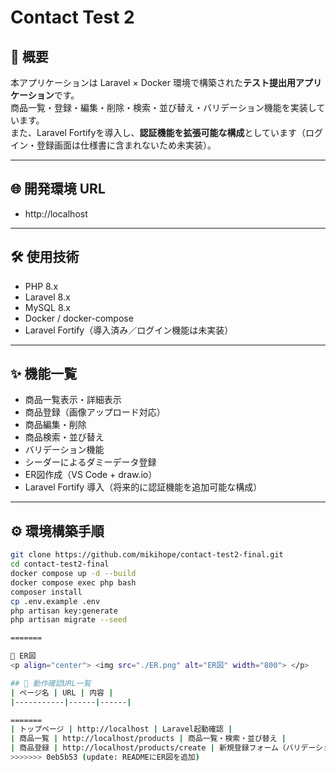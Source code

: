 # Contact Test 2

## 📖 概要
本アプリケーションは Laravel × Docker 環境で構築された**テスト提出用アプリケーション**です。  
商品一覧・登録・編集・削除・検索・並び替え・バリデーション機能を実装しています。  
また、Laravel Fortifyを導入し、**認証機能を拡張可能な構成**としています（ログイン・登録画面は仕様書に含まれないため未実装）。

---

## 🌐 開発環境 URL
- http://localhost

---

## 🛠 使用技術
- PHP 8.x  
- Laravel 8.x  
- MySQL 8.x  
- Docker / docker-compose  
- Laravel Fortify（導入済み／ログイン機能は未実装）

---

## ✨ 機能一覧
- 商品一覧表示・詳細表示  
- 商品登録（画像アップロード対応）  
- 商品編集・削除  
- 商品検索・並び替え  
- バリデーション機能  
- シーダーによるダミーデータ登録  
- ER図作成（VS Code + draw.io）  
- Laravel Fortify 導入（将来的に認証機能を追加可能な構成）

---

## ⚙️ 環境構築手順
```bash
git clone https://github.com/mikihope/contact-test2-final.git
cd contact-test2-final
docker compose up -d --build
docker compose exec php bash
composer install
cp .env.example .env
php artisan key:generate
php artisan migrate --seed

=======

🧩 ER図
<p align="center"> <img src="./ER.png" alt="ER図" width="800"> </p>

## 📍 動作確認URL一覧
| ページ名 | URL | 内容 |
|-----------|------|------|

=======
| トップページ | http://localhost | Laravel起動確認 |
| 商品一覧 | http://localhost/products | 商品一覧・検索・並び替え |
| 商品登録 | http://localhost/products/create | 新規登録フォーム（バリデーション確認） |
>>>>>>> 0eb5b53 (update: READMEにER図を追加)


